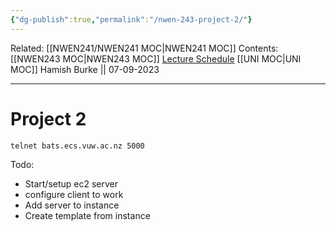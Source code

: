 ```yaml
---
{"dg-publish":true,"permalink":"/nwen-243-project-2/"}
---
```


Related: [[NWEN241/NWEN241 MOC\|NWEN241 MOC]]
Contents: [[NWEN243 MOC\|NWEN243 MOC]]
[Lecture Schedule](https://ecs.wgtn.ac.nz/Courses/NWEN243_2023T2/LectureSchedule)
[[UNI MOC\|UNI MOC]]
Hamish Burke || 07-09-2023
***

# Project 2

`telnet bats.ecs.vuw.ac.nz 5000`

Todo:
- Start/setup ec2 server
- configure client to work
- Add server to instance
- Create template from instance



